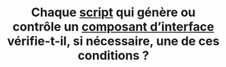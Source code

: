 ---
title: Chaque [script](#script) qui génère ou contrôle un [composant d’interface](#composant-d-interface) vérifie-t-il, si nécessaire, une de ces conditions ?
steps:
- Le [nom, le rôle, la valeur, le paramétrage et les changements d’états](#le-nom-le-role-la-valeur-le-parametrage-et-les-changements-d-etats) sont accessibles aux technologies d’assistance via une API d’accessibilité ;
- Un [composant d’interface](#composant-d-interface) accessible permettant d’accéder aux mêmes fonctionnalités est présent dans la page ;
- Une [alternative](#alternative-a-script) accessible permet d’accéder aux mêmes fonctionnalités.
---